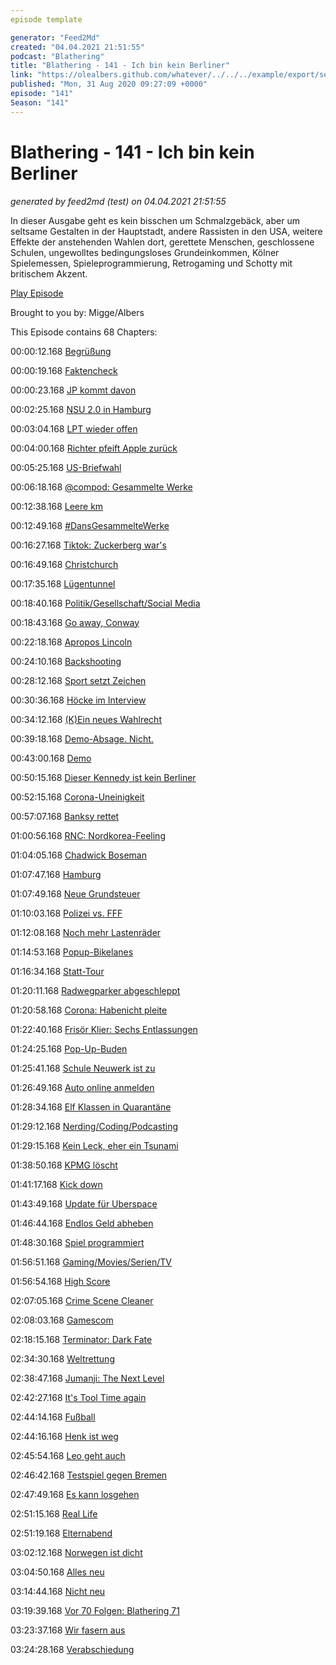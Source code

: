 ```yaml
---
episode template

generator: "Feed2Md"
created: "04.04.2021 21:51:55"
podcast: "Blathering"
title: "Blathering - 141 - Ich bin kein Berliner"
link: "https://olealbers.github.com/whatever/../../../example/export/seasons/5/2020/8/Blathering - 141 - Ich bin kein Berliner.md"
published: "Mon, 31 Aug 2020 09:27:09 +0000"
episode: "141"
Season: "141"
---
```


# Blathering - 141 - Ich bin kein Berliner
_generated by feed2md (test) on 04.04.2021 21:51:55_

In dieser Ausgabe geht es kein bisschen um Schmalzgebäck, aber um seltsame Gestalten in der Hauptstadt, andere Rassisten in den USA, weitere Effekte der anstehenden Wahlen dort, gerettete Menschen, geschlossene Schulen, ungewolltes bedingungsloses Grundeinkommen, Kölner Spielemessen, Spieleprogrammierung, Retrogaming und Schotty mit britischem Akzent.

[Play Episode](https://www.blathering.de/podlove/file/1320/s/feed/c/mp3/blathering_141.mp3)

Brought to you by: Migge/Albers

This Episode contains 68 Chapters:


00:00:12.168 [Begrüßung]()

00:00:19.168 [Faktencheck]()

00:00:23.168 [JP kommt davon](https://twitter.com/zugkatze/status/1298920134082519045)

00:02:25.168 [NSU 2.0 in Hamburg](https://www.sueddeutsche.de/politik/nsu-2-0-polizei-hamburg-berlin-1.5010893)

00:03:04.168 [LPT wieder offen](https://taz.de/Tierversuchslabor-darf-wieder-oeffnen/!5704266/)

00:04:00.168 [Richter pfeift Apple zurück](https://arstechnica.com/gaming/2020/08/judge-issues-restraining-order-protecting-unreal-engine-development-on-ios/)

00:05:25.168 [US-Briefwahl](https://www.tagesschau.de/ausland/usa-postchef-dejoy-anhoerung-101.html)

00:06:18.168 [@compod: Gesammelte Werke](https://twitter.com/search?q=(from%3Acompod)%20(%40blathering_pod)%20until%3A2020-08-30%20since%3A2020-08-24&src=typed_query&f=live)

00:12:38.168 [Leere km]()

00:12:49.168 [#DansGesammelteWerke](https://twitter.com/search?q=(from%3Aevildanwallace)%20(%40blathering_pod)%20until%3A2020-08-30%20since%3A2020-08-24&src=typed_query&f=live)

00:16:27.168 [Tiktok: Zuckerberg war's](https://www.zdnet.de/88382270/zuckerberg-soll-zu-aktionen-gegen-tiktok-aufgerufen-haben/)

00:16:49.168 [Christchurch](https://www.tagesschau.de/ausland/christchurch-attentaeter-neuseeland-urteil-101.html)

00:17:35.168 [Lügentunnel](https://twitter.com/thhindrichs/status/1298973180212793344)

00:18:40.168 [Politik/Gesellschaft/Social Media]()

00:18:43.168 [Go away, Conway](https://taz.de/Zum-Rueckzug-von-Trumps-Beraterin-Conway/!5704213/)

00:22:18.168 [Apropos Lincoln](https://uebermedien.de/52415/besser-genau-hinsehen-wer-und-was-hinter-dem-lincoln-project-steckt/)

00:24:10.168 [Backshooting](https://www.tagesschau.de/ausland/wisonsin-polizei-schuesse-schwarzer-reaktionen-101.html)

00:28:12.168 [Sport setzt Zeichen](https://twitter.com/jimmykimmel/status/1299217931838976000)

00:30:36.168 [Höcke im Interview](https://threadreaderapp.com/thread/1298182836692881408)

00:34:12.168 [(K)Ein neues Wahlrecht](https://www.deutschlandfunk.de/der-tag-das-wahlrechtsrefoermchen.3415.de.html?dram:article_id=483062)

00:39:18.168 [Demo-Absage. Nicht.](https://www.t-online.de/nachrichten/deutschland/id_88463032/-corona-rebellen-wollen-trotz-demo-verbot-nach-berlin-reisen.html)

00:43:00.168 [Demo](https://www.rnd.de/politik/sorgen-wurden-wahr-corona-demo-mit-sturm-auf-den-reichstag-QF6VWMMHHJA7ZPXRNG4KORCKWA.html)

00:50:15.168 [Dieser Kennedy ist kein Berliner](https://www.t-online.de/nachrichten/deutschland/id_88479912/corona-demo-wie-konnte-impf-gegner-robert-f-kennedy-nach-berlin-einreisen-.html)

00:52:15.168 [Corona-Uneinigkeit](https://www.deutschlandfunk.de/der-tag-corona-einigung-haseloff-gegen-alle.3415.de.html?dram:article_id=483132)

00:57:07.168 [Banksy rettet](https://www.derstandard.at/story/2000119667578/von-banksy-gestiftetes-rettungsschiff-louise-michel-mit-mehr-als-200)

01:00:56.168 [RNC: Nordkorea-Feeling](https://twitter.com/nkbk_gent/status/1298327049728405505)

01:04:05.168 [Chadwick Boseman](https://de.wikipedia.org/wiki/Chadwick_Boseman)

01:07:47.168 [Hamburg]()

01:07:49.168 [Neue Grundsteuer](https://www.ndr.de/fernsehen/sendungen/hamburg_journal/Finanzsenator-Andreas-Dressel-zur-neuen-Grundsteuer,hamj99222.html)

01:10:03.168 [Polizei vs. FFF](https://twitter.com/FridayForFuture/status/1298381150109540352)

01:12:08.168 [Noch mehr Lastenräder](https://twitter.com/fhh_umwelt/status/1298889015312158720)

01:14:53.168 [Popup-Bikelanes](https://www.hamburg.de/fahrradfahren-in-hamburg/14227874/pop-up-bikelanes/)

01:16:34.168 [Statt-Tour](https://statt-tour.de/)

01:20:11.168 [Radwegparker abgeschleppt](https://hamburg1.de/nachrichten/45983/Zahlreiche_Falschparker_auf_Rad_und_Gehwegen.html)

01:20:58.168 [Corona: Habenicht pleite](https://www.ndr.de/fernsehen/sendungen/hamburg_journal/Kostuemverleih-wegen-Corona-Krise-insolvent,hamj99220.html)

01:22:40.168 [Frisör Klier: Sechs Entlassungen](https://www.ndr.de/fernsehen/sendungen/hamburg_journal/Friseurkette-Klier-will-Betriebsraetinnen-kuendigen,hamj99278.html)

01:24:25.168 [Pop-Up-Buden](https://www.ndr.de/fernsehen/sendungen/hamburg_journal/Stadt-genehmigt-Pop-up-Buden-fuer-Schausteller,hamj99368.html)

01:25:41.168 [Schule Neuwerk ist zu](https://www.ndr.de/fernsehen/sendungen/hamburg_journal/Inselschule-auf-Neuwerk-schliesst,hamj99420.html)

01:26:49.168 [Auto online anmelden](https://hamburg1.de/nachrichten/45964/Online_KFZ_Zulassungsstelle_eroeffnet.html)

01:28:34.168 [Elf Klassen in Quarantäne](https://hamburg1.de/nachrichten/45993/Wilhelmsburg_11_Schulklassen_in_Quarantaene.html)

01:29:12.168 [Nerding/Coding/Podcasting]()

01:29:15.168 [Kein Leck, eher ein Tsunami](https://logbuch-netzpolitik.de/lnp357-wie-autocorrect-wie-schlimmer)

01:38:50.168 [KPMG löscht](https://www.golem.de/news/teams-kpmg-loescht-aus-versehen-chats-von-145-000-angestellten-2008-150457.html)

01:41:17.168 [Kick down](https://twitter.com/stammtischphilo/status/1298154886828302336)

01:43:49.168 [Update für Uberspace](https://twitter.com/sendegate/status/1299998128200970241)

01:46:44.168 [Endlos Geld abheben](https://www.golem.de/news/geldautomaten-geldregen-durch-software-fehler-2008-150510.html)

01:48:30.168 [Spiel programmiert](https://twitter.com/tmigge/status/1300130048872153089)

01:56:51.168 [Gaming/Movies/Serien/TV]()

01:56:54.168 [High Score](https://twitter.com/stammtischphilo/status/1297635316279451651)

02:07:05.168 [Crime Scene Cleaner](https://twitter.com/GermanAtPompey/status/1298682642968326145)

02:08:03.168 [Gamescom](https://twitter.com/stammtischphilo/status/1299018269496684544)

02:18:15.168 [Terminator: Dark Fate](https://de.wikipedia.org/wiki/Terminator:_Dark_Fate)

02:34:30.168 [Weltrettung](https://twitter.com/stammtischphilo/status/1299799925371305984)

02:38:47.168 [Jumanji: The Next Level](https://de.wikipedia.org/wiki/Jumanji:_The_Next_Level)

02:42:27.168 [It's Tool Time again](https://www.derstandard.at/story/2000119589011/hoer-mal-wer-da-haemmert-stars-bekommen-eigene-heimwerker-sendung?ref=rss)

02:44:14.168 [Fußball]()

02:44:16.168 [Henk ist weg](https://twitter.com/fcstpauli/status/1299278217195524098)

02:45:54.168 [Leo geht auch](https://twitter.com/fcstpauli/status/1297912336678780928)

02:46:42.168 [Testspiel gegen Bremen](https://www.fcstpauli.com/news/der-fc-st-pauli-verliert-testspiel-gegen-werder-bremen-2021/)

02:47:49.168 [Es kann losgehen](https://www.hfv.de/artikel/hamburg-weiter-vorsichtig-ab-1-september-fussball-mit-30-personen-im-training-und-wettkampf-moeglich/)

02:51:15.168 [Real Life]()

02:51:19.168 [Elternabend](https://twitter.com/tmigge/status/1298318060244393984)

03:02:12.168 [Norwegen ist dicht](https://www.visitnorway.de/reiseplanung/coronavirus-und-reisen-nach-norwegen/)

03:04:50.168 [Alles neu](https://twitter.com/tmigge/status/1299054079491141633)

03:14:44.168 [Nicht neu](https://twitter.com/tmigge/status/1299720181439229954)

03:19:39.168 [Vor 70 Folgen: Blathering 71](https://www.blathering.de/2019/03/blathering-071-humor-ist-wenn-man-trotzdem-lacht/)

03:23:37.168 [Wir fasern aus]()

03:24:28.168 [Verabschiedung]()


